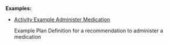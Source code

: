 **Examples:**

*   [Activity Example Administer Medication](PlanDefinition-activity-example-administermedication.html)

    Example Plan Definition for a recommendation to administer a medication